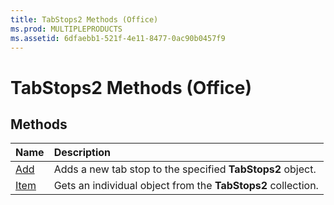 ```yaml
---
title: TabStops2 Methods (Office)
ms.prod: MULTIPLEPRODUCTS
ms.assetid: 6dfaebb1-521f-4e11-8477-0ac90b0457f9
---
```



# TabStops2 Methods (Office)

## Methods



|**Name**|**Description**|
|:-----|:-----|
|[Add](tabstops2-add-method-office.md)|Adds a new tab stop to the specified  **TabStops2** object.|
|[Item](tabstops2-item-method-office.md)|Gets an individual object from the  **TabStops2** collection.|

